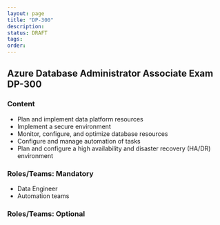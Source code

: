 ```yaml
---
layout: page
title: "DP-300"
description: 
status: DRAFT
tags:
order:
---
```

## Azure Database Administrator Associate Exam DP-300  
  
### Content  
  
- Plan and implement data platform resources 
- Implement a secure environment 
- Monitor, configure, and optimize database resources 
- Configure and manage automation of tasks 
- Plan and configure a high availability and disaster recovery (HA/DR) environment  
  
### Roles/Teams: Mandatory  
  
- Data Engineer
- Automation teams  
  
### Roles/Teams: Optional  
  
